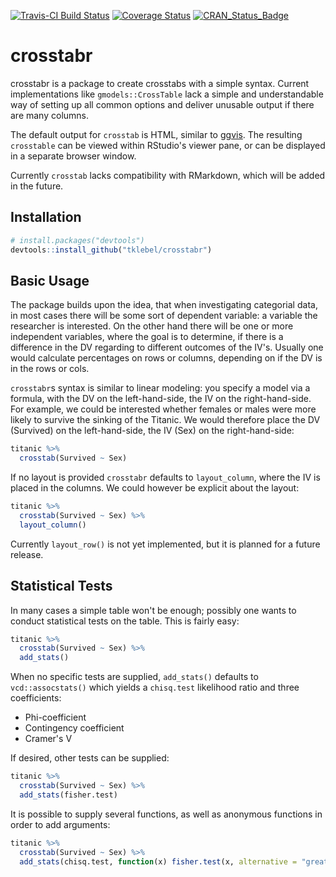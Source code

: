 [![Travis-CI Build Status](https://travis-ci.org/tklebel/crosstabr.svg?branch=master)](https://travis-ci.org/tklebel/crosstabr)
[![Coverage Status](https://img.shields.io/codecov/c/github/tklebel/crosstabr/master.svg)](https://codecov.io/github/tklebel/crosstabr?branch=master)
[![CRAN_Status_Badge](http://www.r-pkg.org/badges/version/crosstabr)](https://cran.r-project.org/package=crosstabr)

# crosstabr
crosstabr is a package to create crosstabs with a simple syntax. Current
implementations like `gmodels::CrossTable` lack a simple and understandable
way of setting up all common options and deliver unusable output if there are
many columns.


The default output for `crosstab` is HTML, similar to
[ggvis](https://github.com/rstudio/ggvis). The resulting `crosstable` can be
viewed within RStudio's viewer pane, or can be displayed in a separate browser
window.

Currently `crosstab` lacks compatibility with RMarkdown, which will be added in
the future.

## Installation
```R
# install.packages("devtools")
devtools::install_github("tklebel/crosstabr")
```

## Basic Usage
The package builds upon the idea, that when investigating categorial data, in
most cases there will be some sort of dependent variable: a variable the
researcher is interested. On the other hand there will be one or more independent
variables, where the goal is to determine, if there is a difference in the
DV regarding to different outcomes of the IV's. Usually one would calculate
percentages on rows or columns, depending on if the DV is in the rows or cols.

`crosstabr`s syntax is similar to linear modeling: you specify a model via a
formula, with the DV on the left-hand-side, the IV on the right-hand-side.
For example, we could be interested whether females or males were more likely to
survive the sinking of the Titanic. We would therefore place the DV (Survived)
on the left-hand-side, the IV (Sex) on the right-hand-side:

```R
titanic %>% 
  crosstab(Survived ~ Sex)
```

If no layout is provided `crosstabr` defaults to `layout_column`, where the IV
is placed in the columns. We could however be explicit about the layout:

```R
titanic %>% 
  crosstab(Survived ~ Sex) %>% 
  layout_column()
```

Currently `layout_row()` is not yet implemented, but it is planned for a future
release.

## Statistical Tests
In many cases a simple table won't be enough; possibly one wants to conduct
statistical tests on the table. This is fairly easy:

```R
titanic %>% 
  crosstab(Survived ~ Sex) %>% 
  add_stats()
```

When no specific tests are supplied, `add_stats()` defaults to
`vcd::assocstats()` which yields a `chisq.test` likelihood ratio and three
coefficients:

- Phi-coefficient
- Contingency coefficient
- Cramer's V

If desired, other tests can be supplied:

```R
titanic %>% 
  crosstab(Survived ~ Sex) %>% 
  add_stats(fisher.test)
```

It is possible to supply several functions, as well as anonymous functions in
order to add arguments:

```R
titanic %>% 
  crosstab(Survived ~ Sex) %>% 
  add_stats(chisq.test, function(x) fisher.test(x, alternative = "greater"))
```

